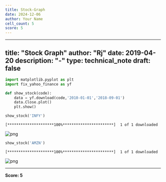```yaml
---
title: Stock-Graph
date: 2024-12-06
author: Your Name
cell_count: 5
score: 5
---
```


---
title: "Stock Graph"
author: "Rj"
date: 2019-04-20
description: "-"
type: technical_note
draft: false
---

```python
import matplotlib.pyplot as plt
import fix_yahoo_finance as yf
```


```python
def show_stock(code):
    data = yf.download(code,'2010-01-01','2018-09-01')
    data.Close.plot()
    plt.show()
```


```python
show_stock('INFY')
```

    [*********************100%***********************]  1 of 1 downloaded



    
![png](/mlnotes/images/stock-graph_3_1.png)
    



```python
show_stock('AMZN')
```

    [*********************100%***********************]  1 of 1 downloaded



    
![png](/mlnotes/images/stock-graph_4_1.png)
    



---
**Score: 5**